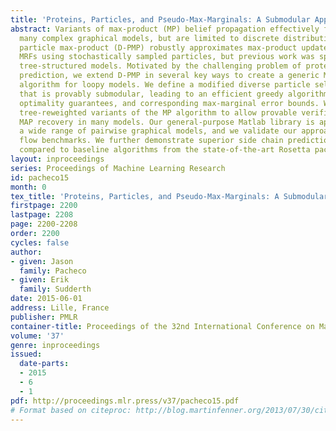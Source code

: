 ```yaml
---
title: 'Proteins, Particles, and Pseudo-Max-Marginals: A Submodular Approach'
abstract: Variants of max-product (MP) belief propagation effectively find modes of
  many complex graphical models, but are limited to discrete distributions. Diverse
  particle max-product (D-PMP) robustly approximates max-product updates in continuous
  MRFs using stochastically sampled particles, but previous work was specialized to
  tree-structured models. Motivated by the challenging problem of protein side chain
  prediction, we extend D-PMP in several key ways to create a generic MAP inference
  algorithm for loopy models. We define a modified diverse particle selection objective
  that is provably submodular, leading to an efficient greedy algorithm with rigorous
  optimality guarantees, and corresponding max-marginal error bounds. We further incorporate
  tree-reweighted variants of the MP algorithm to allow provable verification of global
  MAP recovery in many models. Our general-purpose Matlab library is applicable to
  a wide range of pairwise graphical models, and we validate our approach using optical
  flow benchmarks. We further demonstrate superior side chain prediction accuracy
  compared to baseline algorithms from the state-of-the-art Rosetta package.
layout: inproceedings
series: Proceedings of Machine Learning Research
id: pacheco15
month: 0
tex_title: 'Proteins, Particles, and Pseudo-Max-Marginals: A Submodular Approach'
firstpage: 2200
lastpage: 2208
page: 2200-2208
order: 2200
cycles: false
author:
- given: Jason
  family: Pacheco
- given: Erik
  family: Sudderth
date: 2015-06-01
address: Lille, France
publisher: PMLR
container-title: Proceedings of the 32nd International Conference on Machine Learning
volume: '37'
genre: inproceedings
issued:
  date-parts:
  - 2015
  - 6
  - 1
pdf: http://proceedings.mlr.press/v37/pacheco15.pdf
# Format based on citeproc: http://blog.martinfenner.org/2013/07/30/citeproc-yaml-for-bibliographies/
---
```

